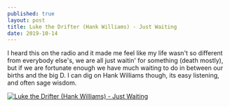 ```yaml
---
published: true
layout: post
title: Luke the Drifter (Hank Williams) - Just Waiting
date: 2019-10-14
---
```

I heard this on the radio and it made me feel like my life wasn't so different from everybody else's, we are all just waitin' for something (death mostly), but if we are fortunate enough we have much waiting to do in between our births and the big D.  I can dig on Hank Williams though, its easy listening, and often sage wisdom. 

[![Luke the Drifter (Hank Williams) - Just Waiting](http://img.youtube.com/vi/B1a7g6xDfXU/0.jpg)](http://www.youtube.com/watch?v=B1a7g6xDfXU "Luke the Drifter (Hank Williams) - Just Waiting")
